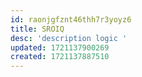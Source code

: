 ```yaml
---
id: raonjgfznt46thh7r3yoyz6
title: SROIQ
desc: 'description logic '
updated: 1721137900269
created: 1721137887510
---
```

